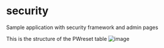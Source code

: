 # security
Sample application with security framework and admin pages





This is the structure of the PWreset table
![image](https://user-images.githubusercontent.com/12627665/119546088-8376a400-bd61-11eb-9068-b44451a35ad1.png)

